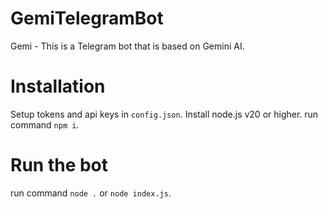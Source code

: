 # GemiTelegramBot
Gemi - This is a Telegram bot that is based on Gemini AI.

# Installation
Setup tokens and api keys in `config.json`.
Install node.js v20 or higher.
run command `npm i`.

# Run the bot
run command `node .` or `node index.js`.
